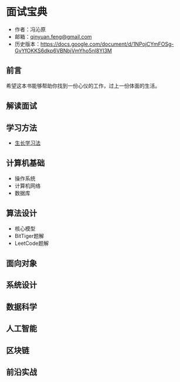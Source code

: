 # 面试宝典

- 作者：冯沁原
- 邮箱：qinyuan.feng@gmail.com
- 历史版本：https://docs.google.com/document/d/1NPojCYmFOSg-GvYfOKKS6dkp6VBNbjVmYho5nl8YI3M

## 前言

希望这本书能够帮助你找到一份心仪的工作，过上一份体面的生活。

## 解读面试

## 学习方法

- [生长学习法](content/生长学习法.md)

## 计算机基础

- 操作系统
- 计算机网络
- 数据库

## 算法设计

- 核心模型
- BitTiger题解
- LeetCode题解

## 面向对象

## 系统设计

## 数据科学

## 人工智能

## 区块链

## 前沿实战
